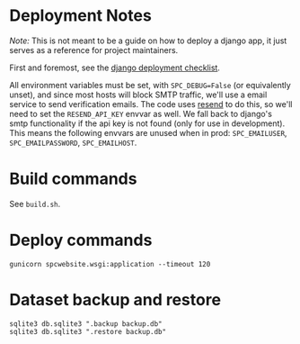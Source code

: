 # Deployment Notes 

*Note:* This is not meant to be a guide on how to deploy a django app, it just serves as a reference for project maintainers.  

First and foremost, see the [django deployment checklist](https://docs.djangoproject.com/en/5.2/howto/deployment/checklist/).

All environment variables must be set, with `SPC_DEBUG=False` (or equivalently unset), and since most hosts will block SMTP traffic, we'll use a email service to send verification emails. The code uses [resend](https://resend.com/) to do this, so we'll need to set the `RESEND_API_KEY` envvar as well. We fall back to django's smtp functionality if the api key is not found (only for use in development). This means the following envvars are unused when in prod: `SPC_EMAILUSER`, `SPC_EMAILPASSWORD`, `SPC_EMAILHOST`. 

# Build commands

See `build.sh`.

# Deploy commands

```
gunicorn spcwebsite.wsgi:application --timeout 120
```

# Dataset backup and restore

```
sqlite3 db.sqlite3 ".backup backup.db"
sqlite3 db.sqlite3 ".restore backup.db"
```
